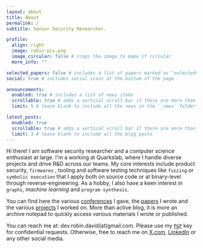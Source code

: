 ```yaml
---
layout: about
title: About
permalink: /
subtitle: Senior Security Researcher.

profile:
  align: right
  image: robin-pix.png
  image_circular: false # crops the image to make it circular
  more_info: ""

selected_papers: false # includes a list of papers marked as "selected={true}"
social: true # includes social icons at the bottom of the page

announcements:
  enabled: true # includes a list of news items
  scrollable: true # adds a vertical scroll bar if there are more than 3 news items
  limit: 5 # leave blank to include all the news in the `_news` folder

latest_posts:
  enabled: true
  scrollable: true # adds a vertical scroll bar if there are more than 3 new posts items
  limit: 3 # leave blank to include all the blog posts
---
```


Hi there! I am software security researcher and a computer science enthusiast at large.
I'm a working at Quarkslab, where I handle diverse projects and drive R&D across our
teams. My core interests include product security, `firmwares` , tooling and software testing techniques like `fuzzing` or `symbolic execution` that I apply both on source code or at binary-level through reverse-engineering. As a hobby, I also have a keen interest in
`graphs`, _machine learning_ and `program synthesis`.

You can find here the various [conferences](/conferences) I gave, the [papers](/publications) I wrote and the various [projects](/projects) I worked on. More than active blog,
it is more an archive notepad to quickly access various materials I wrote or published. 

You can reach me at: dev.robin.david(at)gmail.com. Please use my [`PGP`](https://pgp.mit.edu/pks/lookup?op=get&search=0x9C42907A59F80AF5) key for confidential requests. Otherwise, free to reach me on [X.com](https://twitter.com/RobinDavid1), [LinkedIn](https://www.linkedin.com/in/robin-david-17304685/) or any other social media.
